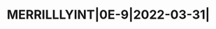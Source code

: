 ---
layout: asset
title: MERRILLLYINT|0E-9|2022-03-31|                               
isin: CWN5650K6980
---